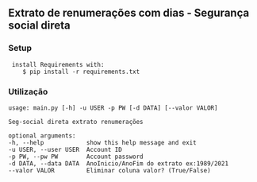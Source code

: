 ## Extrato de renumerações com dias - Segurança social direta

### Setup
           
     install Requirements with:
        $ pip install -r requirements.txt

### Utilização
    usage: main.py [-h] -u USER -p PW [-d DATA] [--valor VALOR]

    Seg-social direta extrato renumerações

    optional arguments:
    -h, --help            show this help message and exit
    -u USER, --user USER  Account ID
    -p PW, --pw PW        Account password
    -d DATA, --data DATA  AnoInicio/AnoFim do extrato ex:1989/2021
    --valor VALOR         Eliminar coluna valor? (True/False)